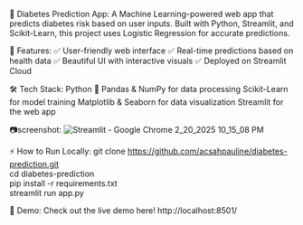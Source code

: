🏥 Diabetes Prediction App:
A Machine Learning-powered web app that predicts diabetes risk based on user inputs. Built with Python, Streamlit, and Scikit-Learn, this project uses Logistic Regression for accurate predictions.

🚀 Features:
✅ User-friendly web interface
✅ Real-time predictions based on health data
✅ Beautiful UI with interactive visuals
✅ Deployed on Streamlit Cloud

🛠️ Tech Stack:
Python 🐍
Pandas & NumPy for data processing
Scikit-Learn for model training
Matplotlib & Seaborn for data visualization
Streamlit for the web app

📷screenshot:
![Streamlit - Google Chrome 2_20_2025 10_15_08 PM](https://github.com/user-attachments/assets/ce434898-82d0-4d92-8c05-e033a6a0836e)


⚡ How to Run Locally:
git clone https://github.com/acsahpauline/diabetes-prediction.git  
cd diabetes-prediction  
pip install -r requirements.txt  
streamlit run app.py  

🎯 Demo:
Check out the live demo here!
http://localhost:8501/
